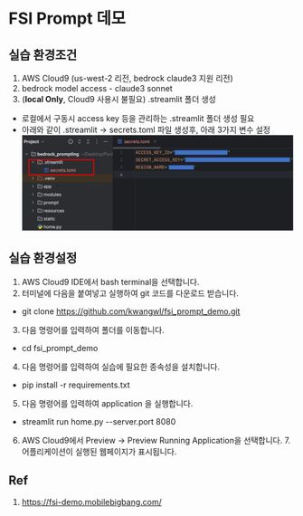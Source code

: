 # FSI Prompt 데모

## 실습 환경조건
1. AWS Cloud9 (us-west-2 리전, bedrock claude3 지원 리전)
2. bedrock model access - claude3 sonnet
3. (**local Only**, Cloud9 사용시 불필요) .streamlit 폴더 생성
- 로컬에서 구동시 access key 등을 관리하는 .streamlit 폴더 생성 필요
- 아래와 같이 .streamlit -> secrets.toml 파일 생성후, 아래 3가지 변수 설정
![Picture1](/static/secrets.png)

## 실습 환경설정
1. AWS Cloud9 IDE에서 bash terminal을 선택합니다.
2. 터미널에 다음을 붙여넣고 실행하여 git 코드를 다운로드 받습니다.
- git clone https://github.com/kwangwl/fsi_prompt_demo.git
3. 다음 명령어를 입력하여 폴더를 이동합니다.
- cd fsi_prompt_demo
4. 다음 명령어를 입력하여 실습에 필요한 종속성을 설치합니다.
- pip install -r requirements.txt
5. 다음 명령어를 입력하여 application 을 실행합니다.
- streamlit run home.py --server.port 8080
6. AWS Cloud9에서 Preview -> Preview Running Application을 선택합니다.
7.어플리케이션이 실행된 웹페이지가 표시됩니다.

## Ref
1. https://fsi-demo.mobilebigbang.com/
